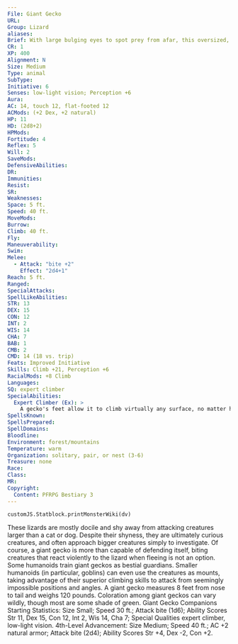 ```yaml
---
File: Giant Gecko
URL: 
Group: Lizard
aliases: 
Brief: With large bulging eyes to spot prey from afar, this oversized, smooth-scaled lizard has splayed, padded feet and a toothy maw.
CR: 1
XP: 400
Alignment: N
Size: Medium
Type: animal
SubType: 
Initiative: 6
Senses: low-light vision; Perception +6
Aura: 
AC: 14, touch 12, flat-footed 12
ACMods: (+2 Dex, +2 natural)
HP: 11
HD: (2d8+2)
HPMods: 
Fortitude: 4
Reflex: 5
Will: 2
SaveMods: 
DefensiveAbilities: 
DR: 
Immunities: 
Resist: 
SR: 
Weaknesses: 
Space: 5 ft.
Speed: 40 ft.
MoveMods: 
Burrow: 
Climb: 40 ft.
Fly: 
Maneuverability: 
Swim: 
Melee: 
  - Attack: "bite +2"
    Effect: "2d4+1"
Reach: 5 ft.
Ranged: 
SpecialAttacks: 
SpellLikeAbilities: 
STR: 13
DEX: 15
CON: 12
INT: 2
WIS: 14
CHA: 7
BAB: 1
CMB: 2
CMD: 14 (18 vs. trip)
Feats: Improved Initiative
Skills: Climb +21, Perception +6
RacialMods: +8 Climb
Languages: 
SQ: expert climber
SpecialAbilities:
  Expert Climber (Ex): >
    A gecko's feet allow it to climb virtually any surface, no matter how slick or sheer. In effect, geckos are treated as constantly being under a natural version of the spell spider climb.
SpellsKnown: 
SpellsPrepared: 
SpellDomains: 
Bloodline: 
Environment: forest/mountains
Temperature: warm
Organization: solitary, pair, or nest (3-6)
Treasure: none
Race: 
Class: 
MR: 
Copyright:
  Content: PFRPG Bestiary 3
---
```

```dataviewjs
customJS.Statblock.printMonsterWiki(dv)
```
These lizards are mostly docile and shy away from attacking creatures larger than a cat or dog. Despite their shyness, they are ultimately curious creatures, and often approach bigger creatures simply to investigate. Of course, a giant gecko is more than capable of defending itself, biting creatures that react violently to the lizard when fleeing is not an option.  Some humanoids train giant geckos as bestial guardians. Smaller humanoids (in particular, goblins) can even use the creatures as mounts, taking advantage of their superior climbing skills to attack from seemingly impossible positions and angles. A giant gecko measures 8 feet from nose to tail and weighs 120 pounds. Coloration among giant geckos can vary wildly, though most are some shade of green.  Giant Gecko Companions  Starting Statistics: Size Small; Speed 30 ft.; Attack bite (1d6); Ability Scores Str 11, Dex 15, Con 12, Int 2, Wis 14, Cha 7; Special Qualities expert climber, low-light vision.  4th-Level Advancement: Size Medium; Speed 40 ft.; AC +2 natural armor; Attack bite (2d4); Ability Scores Str +4, Dex -2, Con +2.
